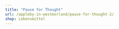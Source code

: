 ```yaml
---
title: "Pause for Thought"
url: /appleby-in-westmorland/pause-for-thought-2/
shop: Lebensmittel
---
```

